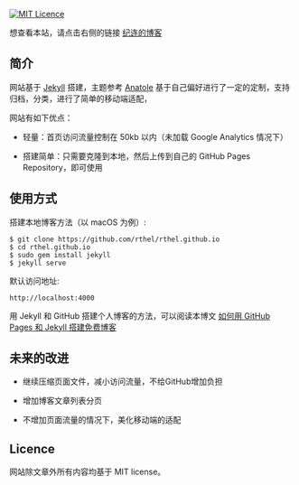 [![MIT Licence](https://badges.frapsoft.com/os/mit/mit.svg?v=103)](https://opensource.org/licenses/mit-license.php)

想查看本站，请点击右侧的链接 [纪连的博客](http://lorem.top)

## 简介

网站基于 [Jekyll] 搭建，主题参考 [Anatole] 基于自己偏好进行了一定的定制，支持归档，分类，进行了简单的移动端适配，

网站有如下优点：

* 轻量：首页访问流量控制在 50kb 以内（未加载 Google Analytics 情况下）

* 搭建简单：只需要克隆到本地，然后上传到自己的 GitHub Pages Repository，即可使用

## 使用方式

搭建本地博客方法（以 macOS 为例）:
```
$ git clone https://github.com/rthel/rthel.github.io
$ cd rthel.github.io
$ sudo gem install jekyll
$ jekyll serve
```
默认访问地址:

```
http://localhost:4000
```

用 Jekyll 和 GitHub 搭建个人博客的方法，可以阅读本博文 [如何用 GitHub Pages 和 Jekyll 搭建免费博客](http://lorem.top/code/2017/08/07/how-to-build-jekyll-blog.html)

## 未来的改进

* 继续压缩页面文件，减小访问流量，不给GitHub增加负担

* 增加博客文章列表分页

* 不增加页面流量的情况下，美化移动端的适配

## Licence

网站除文章外所有内容均基于 MIT license。

[Jekyll]: https://jekyllrb.com/docs/home
[Anatole]: https://github.com/hi-caicai/farbox-theme-Anatole
